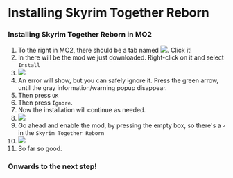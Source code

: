 # Installing Skyrim Together Reborn

### Installing Skyrim Together Reborn in MO2

1. To the right in MO2, there should be a tab named ![](https://shx.is/5BiX5nxYS.png). Click it!
2. In there will be the mod we just downloaded. Right-click on it and select `Install`
3. ![](https://shx.is/5BlsJfZnz.png)
4. An error will show, but you can safely ignore it. Press the green arrow, until the gray information/warning popup disappear.
5. Then press `OK`
6. Then press `Ignore`.
7. Now the installation will continue as needed.
8. ![](https://shx.is/5BlsYaswV.gif)
9. Go ahead and enable the mod, by pressing the empty box, so there's a `✓` in the `Skyrim Together Reborn`
10. ![](https://shx.is/5BltW8IW4.gif)
11. So far so good.

### Onwards to the next step!
